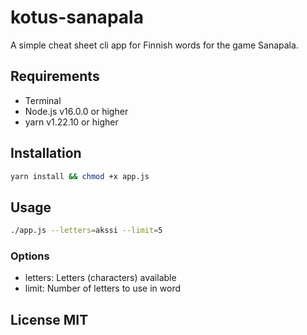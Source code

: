 # kotus-sanapala

A simple cheat sheet cli app for Finnish words for the game Sanapala.

## Requirements

- Terminal
- Node.js v16.0.0 or higher
- yarn v1.22.10 or higher

## Installation

```bash
yarn install && chmod +x app.js
```

## Usage

```bash
./app.js --letters=akssi --limit=5
```

### Options

- letters: Letters (characters) available
- limit: Number of letters to use in word

## License MIT
